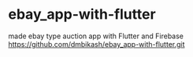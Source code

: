 # ebay_app-with-flutter
made ebay type auction app with Flutter and Firebase
https://github.com/dmbikash/ebay_app-with-flutter.git
